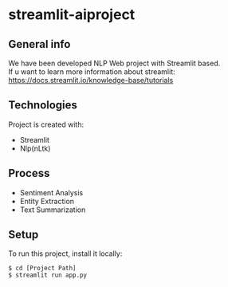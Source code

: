 # streamlit-aiproject

## General info
We have been developed NLP Web project with Streamlit based.                               
If u want to learn more information about streamlit: https://docs.streamlit.io/knowledge-base/tutorials


## Technologies
Project is created with:
* Streamlit
* Nlp(nLtk)


## Process
* Sentiment Analysis
* Entity Extraction
* Text Summarization

## Setup
To run this project, install it locally:

```
$ cd [Project Path]
$ streamlit run app.py
```

